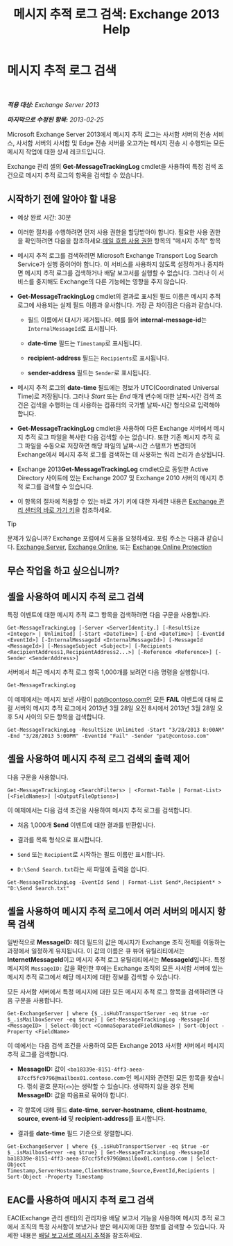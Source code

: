 ﻿---
title: '메시지 추적 로그 검색: Exchange 2013 Help'
TOCTitle: 메시지 추적 로그 검색
ms:assetid: e1678327-bcd5-42d4-a363-67f33067fe9a
ms:mtpsurl: https://technet.microsoft.com/ko-kr/library/Bb124926(v=EXCHG.150)
ms:contentKeyID: 51407757
ms.date: 01/10/2018
mtps_version: v=EXCHG.150
ms.translationtype: HT
---

# 메시지 추적 로그 검색

 

_<strong>적용 대상:</strong> Exchange Server 2013_

_<strong>마지막으로 수정된 항목:</strong> 2013-02-25_

Microsoft Exchange Server 2013에서 메시지 추적 로그는 사서함 서버의 전송 서비스, 사서함 서버의 사서함 및 Edge 전송 서버를 오고가는 메시지 전송 시 수행되는 모든 메시지 작업에 대한 상세 레코드입니다.

Exchange 관리 셸의 <strong>Get-MessageTrackingLog</strong> cmdlet을 사용하여 특정 검색 조건으로 메시지 추적 로그의 항목을 검색할 수 있습니다.

## 시작하기 전에 알아야 할 내용

  - 예상 완료 시간: 30분

  - 이러한 절차를 수행하려면 먼저 사용 권한을 할당받아야 합니다. 필요한 사용 권한을 확인하려면 다음을 참조하세요.[메일 흐름 사용 권한](mail-flow-permissions-exchange-2013-help.md) 항목의 "메시지 추적" 항목

  - 메시지 추적 로그를 검색하려면 Microsoft Exchange Transport Log Search Service가 실행 중이어야 합니다. 이 서비스를 사용하지 않도록 설정하거나 중지하면 메시지 추적 로그를 검색하거나 배달 보고서를 실행할 수 없습니다. 그러나 이 서비스를 중지해도 Exchange의 다른 기능에는 영향을 주지 않습니다.

  - <strong>Get-MessageTrackingLog</strong> cmdlet의 결과로 표시된 필드 이름은 메시지 추적 로그에 사용되는 실제 필드 이름과 유사합니다. 가장 큰 차이점은 다음과 같습니다.
    
      - 필드 이름에서 대시가 제거됩니다. 예를 들어 <strong>internal-message-id</strong>는 `InternalMessageId`로 표시됩니다.
    
      - <strong>date-time</strong> 필드는 `Timestamp`로 표시됩니다.
    
      - <strong>recipient-address</strong> 필드는 `Recipients`로 표시됩니다.
    
      - <strong>sender-address</strong> 필드는 `Sender`로 표시됩니다.

  - 메시지 추적 로그의 <strong>date-time</strong> 필드에는 정보가 UTC(Coordinated Universal Time)로 저장됩니다. 그러나 *Start* 또는 *End* 매개 변수에 대한 날짜-시간 검색 조건은 검색을 수행하는 데 사용하는 컴퓨터의 국가별 날짜-시간 형식으로 입력해야 합니다.

  - <strong>Get-MessageTrackingLog</strong> cmdlet을 사용하여 다른 Exchange 서버에서 메시지 추적 로그 파일을 복사한 다음 검색할 수는 없습니다. 또한 기존 메시지 추적 로그 파일을 수동으로 저장하면 해당 파일의 날짜-시간 스탬프가 변경되어 Exchange에서 메시지 추적 로그를 검색하는 데 사용하는 쿼리 논리가 손상됩니다.

  - Exchange 2013<strong>Get-MessageTrackingLog</strong> cmdlet으로 동일한 Active Directory 사이트에 있는 Exchange 2007 및 Exchange 2010 서버의 메시지 추적 로그를 검색할 수 있습니다.

  - 이 항목의 절차에 적용할 수 있는 바로 가기 키에 대한 자세한 내용은 [Exchange 관리 센터의 바로 가기 키](keyboard-shortcuts-in-the-exchange-admin-center-exchange-online-protection-help.md)을 참조하세요.


> [!TIP]
> 문제가 있습니까? Exchange 포럼에서 도움을 요청하세요. 포럼 주소는 다음과 같습니다. <A href="https://go.microsoft.com/fwlink/p/?linkid=60612">Exchange Server</A>, <A href="https://go.microsoft.com/fwlink/p/?linkid=267542">Exchange Online</A>, 또는 <A href="https://go.microsoft.com/fwlink/p/?linkid=285351">Exchange Online Protection</A>



## 무슨 작업을 하고 싶으십니까?

## 셸을 사용하여 메시지 추적 로그 검색

특정 이벤트에 대한 메시지 추적 로그 항목을 검색하려면 다음 구문을 사용합니다.

    Get-MessageTrackingLog [-Server <ServerIdentity.] [-ResultSize <Integer> | Unlimited] [-Start <DateTime>] [-End <DateTime>] [-EventId <EventId>] [-InternalMessageId <InternalMessageId>] [-MessageId <MessageId>] [-MessageSubject <Subject>] [-Recipients <RecipientAddress1,RecipientAddress2...>] [-Reference <Reference>] [-Sender <SenderAddress>]

서버에서 최근 메시지 추적 로그 항목 1,000개를 보려면 다음 명령을 실행합니다.

```powershell
Get-MessageTrackingLog
```

이 예제에서는 메시지 보낸 사람이 pat@contoso.com인 모든 <strong>FAIL</strong> 이벤트에 대해 로컬 서버의 메시지 추적 로그에서 2013년 3월 28일 오전 8시에서 2013년 3월 28일 오후 5시 사이의 모든 항목을 검색합니다.

    Get-MessageTrackingLog -ResultSize Unlimited -Start "3/28/2013 8:00AM" -End "3/28/2013 5:00PM" -EventId "Fail" -Sender "pat@contoso.com"

## 셸을 사용하여 메시지 추적 로그 검색의 출력 제어

다음 구문을 사용합니다.

    Get-MessageTrackingLog <SearchFilters> | <Format-Table | Format-List> [<FieldNames>] [<OutputFileOptions>]

이 예제에서는 다음 검색 조건을 사용하여 메시지 추적 로그를 검색합니다.

  - 처음 1,000개 <strong>Send</strong> 이벤트에 대한 결과를 반환합니다.

  - 결과를 목록 형식으로 표시합니다.

  - `Send` 또는 `Recipient`로 시작하는 필드 이름만 표시합니다.

  - `D:\Send Search.txt`라는 새 파일에 출력을 씁니다.

<!-- end list -->

    Get-MessageTrackingLog -EventId Send | Format-List Send*,Recipient* > "D:\Send Search.txt"

## 셸을 사용하여 메시지 추적 로그에서 여러 서버의 메시지 항목 검색

일반적으로 <strong>MessageID:</strong>  헤더 필드의 값은 메시지가 Exchange 조직 전체를 이동하는 과정에서 일정하게 유지됩니다. 이 값의 이름은 큐 뷰어 유틸리티에서는 <strong>InternetMessageId</strong>이고 메시지 추적 로그 유틸리티에서는 <strong>MessageId</strong>입니다. 특정 메시지의 `MessageID:` 값을 확인한 후에는 Exchange 조직의 모든 사서함 서버에 있는 메시지 추적 로그에서 해당 메시지에 대한 정보를 검색할 수 있습니다.

모든 사서함 서버에서 특정 메시지에 대한 모든 메시지 추적 로그 항목을 검색하려면 다음 구문을 사용합니다.

    Get-ExchangeServer | where {$_.isHubTransportServer -eq $true -or $_.isMailboxServer -eq $true} | Get-MessageTrackingLog -MessageId <MessageID> | Select-Object <CommaSeparatedFieldNames> | Sort-Object -Property <FieldName>

이 예에서는 다음 검색 조건을 사용하여 모든 Exchange 2013 사서함 서버에서 메시지 추적 로그를 검색합니다.

  - <strong>MessageID:</strong>  값이 `<ba18339e-8151-4ff3-aeea-87ccf5fc9796@mailbox01.contoso.com>`인 메시지와 관련된 모든 항목을 찾습니다. 꺾쇠 괄호 문자(`<>`)는 생략할 수 있습니다. 생략하지 않을 경우 전체 <strong>MessageID:</strong>  값을 따옴표로 묶어야 합니다.

  - 각 항목에 대해 필드 <strong>date-time</strong>, <strong>server-hostname</strong>, <strong>client-hostname</strong>, <strong>source</strong>, <strong>event-id</strong> 및 <strong>recipient-address</strong>를 표시합니다.

  - 결과를 <strong>date-time</strong> 필드 기준으로 정렬합니다.

<!-- end list -->

    Get-ExchangeServer | where {$_.isHubTransportServer -eq $true -or $_.isMailboxServer -eq $true} | Get-MessageTrackingLog -MessageId ba18339e-8151-4ff3-aeea-87ccf5fc9796@mailbox01.contoso.com | Select-Object Timestamp,ServerHostname,ClientHostname,Source,EventId,Recipients | Sort-Object -Property Timestamp

## EAC를 사용하여 메시지 추적 로그 검색

EAC(Exchange 관리 센터)의 관리자용 배달 보고서 기능을 사용하여 메시지 추적 로그에서 조직의 특정 사서함이 보냈거나 받은 메시지에 대한 정보를 검색할 수 있습니다. 자세한 내용은 [배달 보고서로 메시지 추적](track-messages-with-delivery-reports-exchange-2013-help.md)을 참조하세요.

